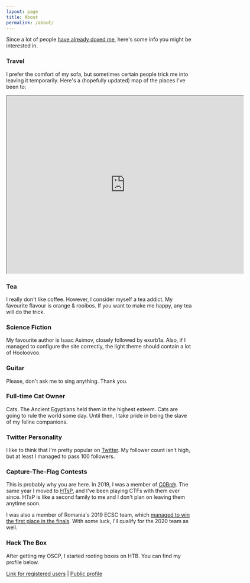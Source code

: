 ```yaml
---
layout: page
title: About
permalink: /about/
---
```


Since a lot of people [have already doxed me](https://ctftime.org/task/10045), here's some info you might be interested in.

### Travel
I prefer the comfort of my sofa, but sometimes certain people trick me into leaving it temporarily. Here's a (hopefully updated) map of the places I've been to:

<iframe src="https://www.google.com/maps/d/u/0/embed?mid=1xLi8WOekCvSJco7Ek1b_hVyaRtYfhjGI" width="640" height="480"></iframe>

### Tea

I really don't like coffee. However, I consider myself a tea addict. My favourite flavour is orange & rooibos. If you want to make me happy, any tea will do the trick.

### Science Fiction

My favourite author is Isaac Asimov, closely followed by exurb1a. Also, if I managed to configure the site correctly, the light theme should contain a lot of Hooloovoo.

### Guitar

Please, don't ask me to sing anything. Thank you.

### Full-time Cat Owner

Cats. The Ancient Egyptians held them in the highest esteem. Cats are going to rule the world some day. Until then, I take pride in being the slave of my feline companions.

### Twitter Personality

I like to think that I'm pretty popular on [Twitter](https://twitter.com/yakuh1t0). My follower count isn't high, but at least I managed to pass 100 followers.

### Capture-The-Flag Contests

This is probably why you are here. In 2019, I was a member of [C0Br@](https://ctftime.org/team/70205). The same year I moved to [HTsP](https://ctftime.org/team/58218), and I've been playing CTFs with them ever since. HTsP is like a second family to me and I don't plan on leaving them anytime soon.

I was also a member of Romania's 2019 ECSC team, which [managed to win the first place in the finals](https://ecsc.eu/archive). With some luck, I'll qualify for the 2020 team as well.

### Hack The Box

After getting my OSCP, I started rooting boxes on HTB. You can find my profile below.

<script src="https://www.hackthebox.eu/badge/180953"></script>
<a href="https://www.hackthebox.eu/home/users/profile/180953">Link for registered users</a> | 
<a href="https://www.hackthebox.eu/profile/180953">Public profile</a>
<br>
